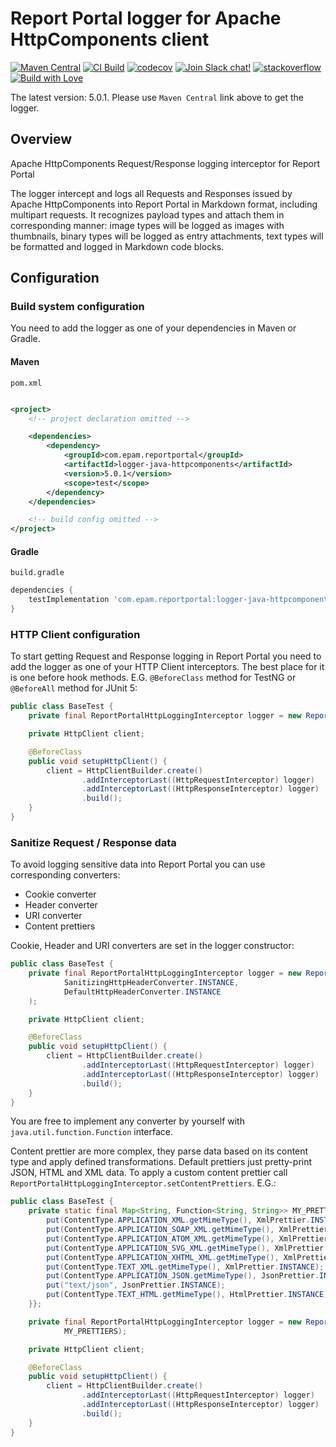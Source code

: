 # Report Portal logger for Apache HttpComponents client

[![Maven Central](https://img.shields.io/maven-central/v/com.epam.reportportal/logger-java-httpcomponents.svg?label=Maven%20Central)](https://search.maven.org/search?q=g:%22com.epam.reportportal%22%20AND%20a:%22logger-java-httpcomponents%22)
[![CI Build](https://github.com/reportportal/logger-java-httpcomponents/actions/workflows/ci.yml/badge.svg)](https://github.com/reportportal/logger-java-httpcomponents/actions/workflows/ci.yml)
[![codecov](https://codecov.io/gh/reportportal/logger-java-httpcomponents/branch/develop/graph/badge.svg?token=X7YWAPK1X5)](https://codecov.io/gh/reportportal/logger-java-httpcomponents)
[![Join Slack chat!](https://reportportal-slack-auto.herokuapp.com/badge.svg)](https://reportportal-slack-auto.herokuapp.com)
[![stackoverflow](https://img.shields.io/badge/reportportal-stackoverflow-orange.svg?style=flat)](http://stackoverflow.com/questions/tagged/reportportal)
[![Build with Love](https://img.shields.io/badge/build%20with-❤%EF%B8%8F%E2%80%8D-lightgrey.svg)](http://reportportal.io?style=flat)

The latest version: 5.0.1. Please use `Maven Central` link above to get the logger.

## Overview

Apache HttpComponents Request/Response logging interceptor for Report Portal

The logger intercept and logs all Requests and Responses issued by Apache HttpComponents into Report Portal in Markdown
format, including multipart requests. It recognizes payload types and attach them in corresponding manner: image types
will be logged as images with thumbnails, binary types will be logged as entry attachments, text types will be formatted
and logged in Markdown code blocks.

## Configuration

### Build system configuration

You need to add the logger as one of your dependencies in Maven or Gradle.

#### Maven

`pom.xml`

```xml

<project>
    <!-- project declaration omitted -->

    <dependencies>
        <dependency>
            <groupId>com.epam.reportportal</groupId>
            <artifactId>logger-java-httpcomponents</artifactId>
            <version>5.0.1</version>
            <scope>test</scope>
        </dependency>
    </dependencies>

    <!-- build config omitted -->
</project>
```

#### Gradle

`build.gradle`

```groovy
dependencies {
    testImplementation 'com.epam.reportportal:logger-java-httpcomponents:5.0.1'
}
```

### HTTP Client configuration

To start getting Request and Response logging in Report Portal you need to add the logger as one of your HTTP Client
interceptors. The best place for it is one before hook methods. E.G. `@BeforeClass` method for TestNG or `@BeforeAll`
method for JUnit 5:

```java
public class BaseTest {
	private final ReportPortalHttpLoggingInterceptor logger = new ReportPortalHttpLoggingInterceptor(LogLevel.INFO);

	private HttpClient client;

	@BeforeClass
	public void setupHttpClient() {
		client = HttpClientBuilder.create()
				.addInterceptorLast((HttpRequestInterceptor) logger)
				.addInterceptorLast((HttpResponseInterceptor) logger)
				.build();
	}
}
```

### Sanitize Request / Response data

To avoid logging sensitive data into Report Portal you can use corresponding converters:

* Cookie converter
* Header converter
* URI converter
* Content prettiers

Cookie, Header and URI converters are set in the logger constructor:

```java
public class BaseTest {
	private final ReportPortalHttpLoggingInterceptor logger = new ReportPortalHttpLoggingInterceptor(LogLevel.INFO,
			SanitizingHttpHeaderConverter.INSTANCE,
			DefaultHttpHeaderConverter.INSTANCE
	);

	private HttpClient client;

	@BeforeClass
	public void setupHttpClient() {
		client = HttpClientBuilder.create()
				.addInterceptorLast((HttpRequestInterceptor) logger)
				.addInterceptorLast((HttpResponseInterceptor) logger)
				.build();
	}
}
```

You are free to implement any converter by yourself with `java.util.function.Function` interface.

Content prettier are more complex, they parse data based on its content type and apply defined transformations. Default
prettiers just pretty-print JSON, HTML and XML data. To apply a custom content prettier call
`ReportPortalHttpLoggingInterceptor.setContentPrettiers`.
E.G.:

```java
public class BaseTest {
	private static final Map<String, Function<String, String>> MY_PRETTIERS = new HashMap<String, Function<String, String>>() {{
		put(ContentType.APPLICATION_XML.getMimeType(), XmlPrettier.INSTANCE);
		put(ContentType.APPLICATION_SOAP_XML.getMimeType(), XmlPrettier.INSTANCE);
		put(ContentType.APPLICATION_ATOM_XML.getMimeType(), XmlPrettier.INSTANCE);
		put(ContentType.APPLICATION_SVG_XML.getMimeType(), XmlPrettier.INSTANCE);
		put(ContentType.APPLICATION_XHTML_XML.getMimeType(), XmlPrettier.INSTANCE);
		put(ContentType.TEXT_XML.getMimeType(), XmlPrettier.INSTANCE);
		put(ContentType.APPLICATION_JSON.getMimeType(), JsonPrettier.INSTANCE);
		put("text/json", JsonPrettier.INSTANCE);
		put(ContentType.TEXT_HTML.getMimeType(), HtmlPrettier.INSTANCE);
	}};

	private final ReportPortalHttpLoggingInterceptor logger = new ReportPortalHttpLoggingInterceptor(LogLevel.INFO).setContentPrettiers(
			MY_PRETTIERS);

	private HttpClient client;

	@BeforeClass
	public void setupHttpClient() {
		client = HttpClientBuilder.create()
				.addInterceptorLast((HttpRequestInterceptor) logger)
				.addInterceptorLast((HttpResponseInterceptor) logger)
				.build();
	}
}
```
